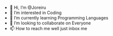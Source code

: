 - 👋 Hi, I’m @Joreiru
- 👀 I’m interested in Coding
- 🌱 I’m currently learning Programming Languages
- 💞️ I’m looking to collaborate on Everyone
- 📫 How to reach me well just inbox me

<!---
Joreiru/Joreiru is a ✨ xeno ✨ repository because its `README.md` (this file) appears on your GitHub profile.
You can click the Preview link to take a look at your changes.
--->
